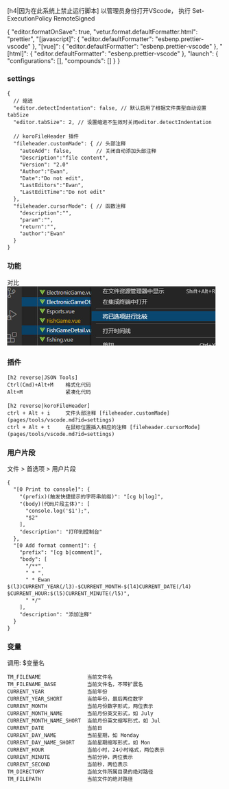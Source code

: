 
[h4|因为在此系统上禁止运行脚本]
以管理员身份打开VScode，
执行 Set-ExecutionPolicy RemoteSigned

{
    "editor.formatOnSave": true,
    "vetur.format.defaultFormatter.html": "prettier",
    "[javascript]": {
        "editor.defaultFormatter": "esbenp.prettier-vscode"
    },
    "[vue]": {
        "editor.defaultFormatter": "esbenp.prettier-vscode"
    },
    "[html]": {
        "editor.defaultFormatter": "esbenp.prettier-vscode"
    },
    "launch": {
        "configurations": [],
        "compounds": []
    }
}


### settings
```O
{
  // 缩进
  "editor.detectIndentation": false, // 默认启用了根据文件类型自动设置tabSize
  "editor.tabSize": 2, // 设置缩进不生效时关闭editor.detectIndentation

  // koroFileHeader 插件
  "fileheader.customMade": { // 头部注释
    "autoAdd": false,        // 关闭自动添加头部注释
    "Description":"file content",
    "Version": "2.0"
    "Author":"Ewan",
    "Date":"Do not edit",
    "LastEditors":"Ewan",
    "LastEditTime":"Do not edit"    
  },
  "fileheader.cursorMode": { // 函数注释
    "description":"",
    "param":"",
    "return":"",
    "author":"Ewan"
  }
}
```
### 功能
对比<br>
![对比](../../assets/images/compare.jpg "ctrl+点选 右键[将已选项进行比较]")

### 插件
```table link
[h2 reverse|JSON Tools]
Ctrl(Cmd)+Alt+M    格式化代码
Alt+M              紧凑化代码

[h2 reverse|koroFileHeader]
ctrl + Alt + i     文件头部注释 [fileheader.customMade](pages/tools/vscode.md?id=settings)
ctrl + Alt + t     在鼠标位置插入相应的注释 [fileheader.cursorMode](pages/tools/vscode.md?id=settings)
```

### 用户片段
文件 > 首选项 > 用户片段
```popover
{
  "[0 Print to console]": {
    "(prefix)(触发快捷提示的字符串前缀)": "[cg b|log]",
    "(body)(代码片段主体)": [
      "console.log('$1');",
      "$2"
    ],
    "description": "打印到控制台"
  },
  "[0 Add format comment]": {
    "prefix": "[cg b|comment]",
    "body": [
      "/**",
      " * ",
      " * Ewan $(l3)CURRENT_YEAR(/l3)-$CURRENT_MONTH-$(l4)CURRENT_DATE(/l4) $CURRENT_HOUR:$(l5)CURRENT_MINUTE(/l5)",
      " */"
    ],
    "description": "添加注释"
  }
}
```

### 变量
调用: $变量名 
```table
TM_FILENAME               当前文件名
TM_FILENAME_BASE          当前文件名，不带扩展名
CURRENT_YEAR              当前年份
CURRENT_YEAR_SHORT        当前年份，最后两位数字
CURRENT_MONTH             当前月份数字形式，两位表示
CURRENT_MONTH_NAME        当前月份英文形式，如 July
CURRENT_MONTH_NAME_SHORT  当前月份英文缩写形式，如 Jul
CURRENT_DATE              当前日
CURRENT_DAY_NAME          当前星期，如 Monday
CURRENT_DAY_NAME_SHORT    当前星期缩写形式，如 Mon
CURRENT_HOUR              当前小时，24小时格式，两位表示
CURRENT_MINUTE            当前分钟，两位表示
CURRENT_SECOND            当前秒，两位表示
TM_DIRECTORY              当前文件所属目录的绝对路径
TM_FILEPATH               当前文件的绝对路径
```
